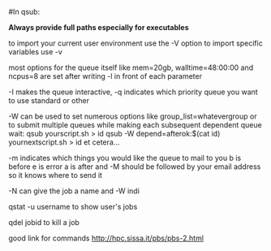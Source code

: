 #In qsub:

**__Always provide full paths especially for executables__**

to import your current user environment use the -V option to import specific variables use -v

most options for the queue itself like mem=20gb, walltime=48:00:00 and ncpus=8 are set after writing -l in front of each parameter

-I makes the queue interactive, -q indicates which priority queue you want to use standard or other

-W can be used to set numerous options like group_list=whatevergroup or to submit multiple queues while making each subsequent dependent queue wait:
qsub yourscript.sh > id
qsub -W depend=afterok:$(cat id) yournextscript.sh > id
et cetera...

-m indicates which things you would like the queue to mail to you b is before e is error a is after and -M should be followed by your email address so it knows where to send it

-N can give the job a name and -W indi

qstat -u username to show user's jobs

qdel jobid to kill a job

good link for commands http://hpc.sissa.it/pbs/pbs-2.html
